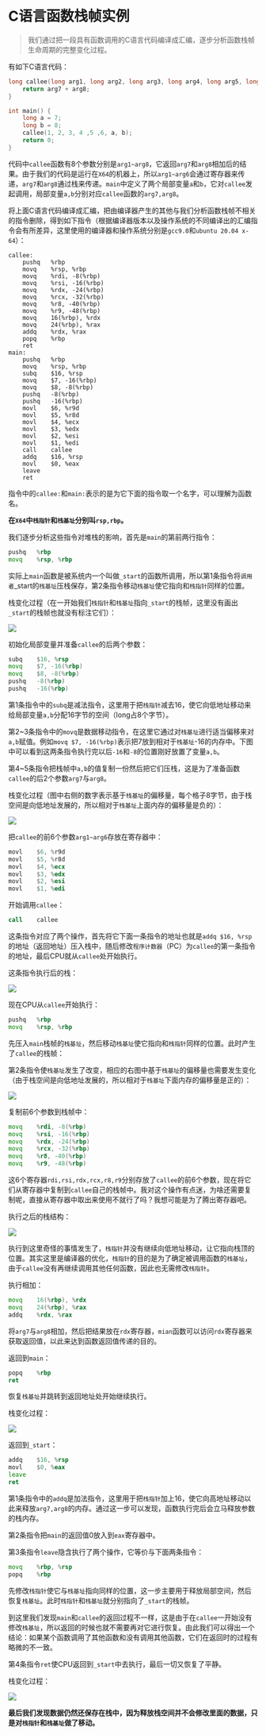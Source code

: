 # C语言函数栈帧实例

> 我们通过把一段具有函数调用的C语言代码编译成汇编，逐步分析函数栈帧生命周期的完整变化过程。



有如下C语言代码：

```c
long callee(long arg1, long arg2, long arg3, long arg4, long arg5, long arg6, long arg7, long arg8) {
    return arg7 + arg8;
}

int main() {
    long a = 7;
    long b = 8;
    callee(1, 2, 3, 4 ,5 ,6, a, b);
    return 0;
}
```

代码中`callee`函数有8个参数分别是`arg1~arg8`，它返回`arg7`和`arg8`相加后的结果。由于我们的代码是运行在`X64`的机器上，所以`arg1~arg6`会通过寄存器来传递，`arg7`和`arg8`通过栈来传递。`main`中定义了两个局部变量`a`和`b`，它对`callee`发起调用，局部变量`a,b`分别对应`callee`函数的`arg7,arg8`。

将上面C语言代码编译成汇编，把由编译器产生的其他与我们分析函数栈帧不相关的指令删除，得到如下指令（根据编译器版本以及操作系统的不同编译出的汇编指令会有所差异，这里使用的编译器和操作系统分别是`gcc9.0`和`ubuntu 20.04 x-64`）：

```ASM
callee:
    pushq	%rbp
    movq	%rsp, %rbp
    movq	%rdi, -8(%rbp)
    movq	%rsi, -16(%rbp)
    movq	%rdx, -24(%rbp)
    movq	%rcx, -32(%rbp)
    movq	%r8, -40(%rbp)
    movq	%r9, -48(%rbp)
    movq	16(%rbp), %rdx
    movq	24(%rbp), %rax
    addq	%rdx, %rax
    popq	%rbp
    ret
main:
    pushq	%rbp
    movq	%rsp, %rbp
    subq	$16, %rsp
    movq	$7, -16(%rbp)
    movq	$8, -8(%rbp)
    pushq	-8(%rbp)
    pushq	-16(%rbp)
    movl	$6, %r9d
    movl	$5, %r8d
    movl	$4, %ecx
    movl	$3, %edx
    movl	$2, %esi
    movl	$1, %edi
    call	callee
    addq	$16, %rsp
    movl	$0, %eax
    leave
    ret
```

指令中的`callee:`和`main:`表示的是为它下面的指令取一个名字，可以理解为函数名。

**在`X64`中`栈指针`和`栈基址`分别叫`rsp,rbp`。**

我们逐步分析这些指令对堆栈的影响，首先是`main`的第前两行指令：

```asm
pushq	%rbp
movq	%rsp, %rbp
```

实际上`main`函数是被系统内一个叫做`_start`的函数所调用，所以第1条指令将`调用者`_start的`栈基址`压栈保存，第2条指令移动`栈基址`使它指向和`栈指针`同样的位置。

栈变化过程（在一开始我们`栈指针`和`栈基址`指向`_start`的栈帧，这里没有画出`_start`的栈帧也就没有标注它们）：

![](https://image.coder.cat/stack22.png)



初始化局部变量并准备`callee`的后两个参数：

```asm
subq	$16, %rsp
movq	$7, -16(%rbp)
movq	$8, -8(%rbp)
pushq	-8(%rbp)
pushq	-16(%rbp)
```

第1条指令中的`subq`是减法指令，这里用于把`栈指针`减去16，使它向低地址移动来给局部变量`a,b`分配16字节的空间（long占8个字节）。

第2~3条指令中的`movq`是数据移动指令，在这里它通过对`栈基址`进行适当偏移来对`a,b`赋值。例如`movq $7, -16(%rbp)`表示把7放到相对于`栈基址`-16的内存中。下图中可以看到这两条指令执行完以后`-16`和`-8`的位置刚好放置了变量`a,b`。

第4~5条指令把栈帧中`a,b`的值复制一份然后把它们压栈，这是为了准备函数`callee`的后2个参数`arg7`与`arg8`。

栈变化过程（图中右侧的数字表示基于`栈基址`的偏移量，每个格子8字节，由于栈空间是向低地址发展的，所以相对于`栈基址`上面内存的偏移量是负的）：

![](https://image.coder.cat/stack23.png)





把`callee`的前6个参数`arg1~arg6`存放在寄存器中：

```asm
movl	$6, %r9d
movl	$5, %r8d
movl	$4, %ecx
movl	$3, %edx
movl	$2, %esi
movl	$1, %edi
```


开始调用`callee`：

```asm
call	callee
```

这条指令对应了两个操作，首先将它下面一条指令的地址也就是`addq $16, %rsp`的地址（返回地址）压入栈中，随后修改`程序计数器`（PC）为`callee`的第一条指令的地址，最后CPU就从`callee`处开始执行。

这条指令执行后的栈：

![](https://image.coder.cat/stack24.png)

现在CPU从`callee`开始执行：

```asm
pushq	%rbp
movq	%rsp, %rbp
```

先压入`main`栈帧的`栈基址`，然后移动`栈基址`使它指向和`栈指针`同样的位置。此时产生了`callee`的栈帧：

第2条指令使`栈基址`发生了改变，相应的右图中基于`栈基址`的偏移量也需要发生变化（由于栈空间是向低地址发展的，所以相对于`栈基址`下面内存的偏移量是正的）：

![](https://image.coder.cat/stack25.png)



复制前6个参数到栈帧中：

```asm
movq	%rdi, -8(%rbp)
movq	%rsi, -16(%rbp)
movq	%rdx, -24(%rbp)
movq	%rcx, -32(%rbp)
movq	%r8, -40(%rbp)
movq	%r9, -48(%rbp)
```

这6个寄存器`rdi,rsi,rdx,rcx,r8,r9`分别存放了`callee`的前6个参数，现在将它们从寄存器中复制到`callee`自己的栈帧中。我对这个操作有点迷，为啥还需要复制呢，直接从寄存器中取出来使用不就行了吗？我想可能是为了腾出寄存器吧。

执行之后的栈结构：

![](https://image.coder.cat/stack26.png)

执行到这里奇怪的事情发生了，`栈指针`并没有继续向低地址移动，让它指向栈顶的位置。其实这里是编译器的优化，`栈指针`的目的是为了确定被调用函数的`栈基址`，由于`callee`没有再继续调用其他任何函数，因此也无需修改`栈指针`。

执行相加：

```asm
movq    16(%rbp), %rdx
movq	24(%rbp), %rax
addq	%rdx, %rax
```

将`arg7`与`arg8`相加，然后把结果放在`rdx`寄存器，`mian`函数可以访问`rdx`寄存器来获取返回值，以此来达到函数返回值传递的目的。



返回到`main`：

```asm
popq	%rbp
ret
```

恢复`栈基址`并跳转到返回地址处开始继续执行。

栈变化过程：

![](https://image.coder.cat/stack27.png)





返回到`_start`：

```asm
addq	$16, %rsp
movl	$0, %eax
leave
ret
```

第1条指令中的`addq`是加法指令，这里用于把`栈指针`加上16，使它向高地址移动以此来释放`arg7,arg8`的内存。通过这一步可以发现，函数执行完后会立马释放参数的栈内存。

第2条指令把`main`的返回值0放入到`eax`寄存器中。

第3条指令`leave`隐含执行了两个操作，它等价与下面两条指令：

```asm
movq	%rbp, %rsp
popq	%rbp
```

先修改`栈指针`使它与`栈基址`指向同样的位置，这一步主要用于释放局部空间，然后恢复`栈基址`。此时`栈指针`和`栈基址`就分别指向了`_start`的栈帧。

到这里我们发现`main`和`callee`的返回过程不一样，这是由于在`callee`一开始没有修改`栈基址`，所以返回的时候也就不需要再对它进行恢复。由此我们可以得出一个结论：如果某个函数调用了其他函数和没有调用其他函数，它们在返回时的过程有略微的不一致。

第4条指令`ret`使CPU返回到`_start`中去执行，最后一切又恢复了平静。

栈变化过程：

![](https://image.coder.cat/stack28.png)



**最后我们发现数据仍然还保存在栈中，因为释放栈空间并不会修改里面的数据，只是对`栈指针`和`栈基址`做了移动。**
